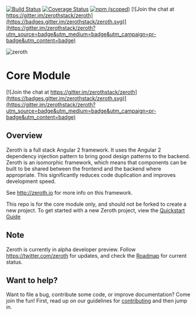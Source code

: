 [![Build Status](https://travis-ci.org/zerothstack/zeroth.svg?branch=master)](https://travis-ci.org/zeroth/zeroth)
[![Coverage Status](https://coveralls.io/repos/github/zerothstack/zeroth/badge.svg?branch=master)](https://coveralls.io/github/zerothstack/zeroth?branch=master)
[![npm (scoped)](https://img.shields.io/npm/v/@zerothstack/core.svg?maxAge=2592000)](https://www.npmjs.com/package/@zerothstack/core)
[![Join the chat at https://gitter.im/zerothstack/zeroth](https://badges.gitter.im/zerothstack/zeroth.svg)](https://gitter.im/zerothstack/zeroth?utm_source=badge&utm_medium=badge&utm_campaign=pr-badge&utm_content=badge)

![zeroth](https://rawgit.com/zerothstack/assets/master/logo/logotype.black.svg)

# Core Module

[![Join the chat at https://gitter.im/zerothstack/zeroth](https://badges.gitter.im/zerothstack/zeroth.svg)](https://gitter.im/zerothstack/zeroth?utm_source=badge&utm_medium=badge&utm_campaign=pr-badge&utm_content=badge)

## Overview
Zeroth is a full stack Angular 2 framework. It uses the Angular 2 dependency injection pattern to bring good design patterns
 to the backend. Zeroth is an isomorphic framework, which means that components can be built to be shared between the frontend
 and the backend where appropriate. This significantly reduces code duplication and improves development speed. 

See http://zeroth.io for more info on this framework.
 
This repo is for the core module only, and should not be forked to create a new project. To get started with a new Zeroth project,
view the [Quickstart Guide](http://zeroth.io/guide/quick-start/)

## Note
Zeroth is currently in alpha developer preview. Follow https://twitter.com/zeroth for updates, and check the [Roadmap](http://zeroth.io/#roadmap) for current status.

## Want to help?

Want to file a bug, contribute some code, or improve documentation? Come join the fun!
First, read up on our guidelines for [contributing][contributing] and then jump in.

[contributing]: http://github.com/angular/angular/blob/master/CONTRIBUTING.md
